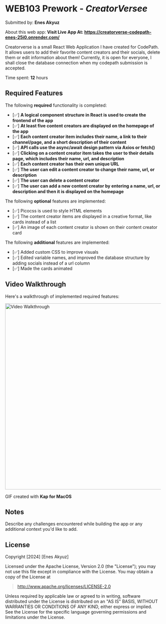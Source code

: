 # WEB103 Prework - *CreatorVersee*

Submitted by: **Enes Akyuz**

About this web app: **Visit Live App At: https://creatorverse-codepath-enes-25i0.onrender.com/**

Creatorverse is a small React Web Application I have created for CodePath. It allows users to add their favorite content creators and their socials, delete them or edit information about them! Currently, it is open for everyone, I shall close the database connection when my codepath submission is accepted.

Time spent: **12** hours

## Required Features

The following **required** functionality is completed:

<!-- 👉🏿👉🏿👉🏿 Make sure to check off completed functionality below -->
- [✅] **A logical component structure in React is used to create the frontend of the app**
- [✅] **At least five content creators are displayed on the homepage of the app**
- [✅] **Each content creator item includes their name, a link to their channel/page, and a short description of their content**
- [✅] **API calls use the async/await design pattern via Axios or fetch()**
- [✅] **Clicking on a content creator item takes the user to their details page, which includes their name, url, and description**
- [✅] **Each content creator has their own unique URL**
- [✅] **The user can edit a content creator to change their name, url, or description**
- [✅] **The user can delete a content creator**
- [✅] **The user can add a new content creator by entering a name, url, or description and then it is displayed on the homepage**

The following **optional** features are implemented:

- [✅] Picocss is used to style HTML elements
- [✅] The content creator items are displayed in a creative format, like cards instead of a list
- [✅] An image of each content creator is shown on their content creator card

The following **additional** features are implemented:

* [✅] Added custom CSS to improve visuals
* [✅] Edited variable names, and improved the database structure by adding socials instead of a url column
* [✅] Made the cards animated

## Video Walkthrough

Here's a walkthrough of implemented required features:

<img src='https://drive.google.com/uc?export=view&id=1fvdenIArPMJeu-pOvIGli8k8UbbolqWk' title='Video Walkthrough' width='600px' alt='Video Walkthrough' />

<!-- Replace this with whatever GIF tool you used! -->
GIF created with **Kap for MacOS**
<!-- Recommended tools:
[Kap](https://getkap.co/) for macOS
[ScreenToGif](https://www.screentogif.com/) for Windows
[peek](https://github.com/phw/peek) for Linux. -->

## Notes

Describe any challenges encountered while building the app or any additional context you'd like to add.

## License

Copyright [2024] [Enes Akyuz]

Licensed under the Apache License, Version 2.0 (the "License"); you may not use this file except in compliance with the License. You may obtain a copy of the License at

> http://www.apache.org/licenses/LICENSE-2.0

Unless required by applicable law or agreed to in writing, software distributed under the License is distributed on an "AS IS" BASIS, WITHOUT WARRANTIES OR CONDITIONS OF ANY KIND, either express or implied. See the License for the specific language governing permissions and limitations under the License.
